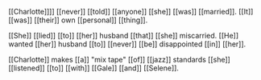 [[Charlotte]]]] [[never]] [[told]] [[anyone]] [[she]] [[was]] [[married]]. [[It]] [[was]] [[their]] own [[personal]] [[thing]].  

[[She]] [[lied]] [[to]] [[her]] husband [[that]] [[she]] miscarried. [[He]] wanted [[her]] husband [[to]] [[never]] [[be]] disappointed [[in]] [[her]].

[[Charlotte]] makes [[a]] "mix tape" [[of]] [[jazz]] standards [[she]] [[listened]] [[to]] [[with]] [[Gale]] [[and]] [[Selene]].  
  
